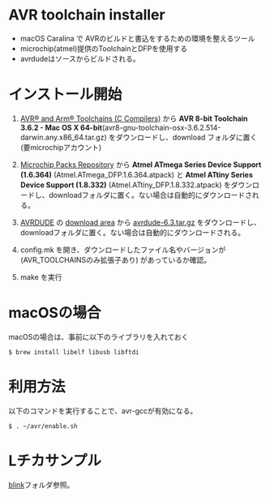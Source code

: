 # AVR toolchain installer

* macOS Caralina で AVRのビルドと書込をするための環境を整えるツール
* microchip(atmel)提供のToolchainとDFPを使用する
* avrdudeはソースからビルドされる。

# インストール開始

1. [AVR® and Arm® Toolchains (C Compilers)](https://www.microchip.com/en-us/development-tools-tools-and-software/gcc-compilers-avr-and-arm) から **AVR 8-bit Toolchain 3.6.2 - Mac OS X 64-bit**(avr8-gnu-toolchain-osx-3.6.2.514-darwin.any.x86_64.tar.gz) をダウンロードし、download フォルダに置く(要microchipアカウント)

2. [Microchip Packs Repository](http://packs.download.atmel.com) から **Atmel ATmega Series Device Support (1.6.364)** (Atmel.ATmega_DFP.1.6.364.atpack) と **Atmel ATtiny Series Device Support (1.8.332)** (Atmel.ATtiny_DFP.1.8.332.atpack) をダウンロードし、downloadフォルダに置く。ない場合は自動的にダウンロードされる。

3. [AVRDUDE](https://www.nongnu.org/avrdude/) の [download area](http://download.savannah.gnu.org/releases/avrdude/) から [avrdude-6.3.tar.gz](http://download.savannah.gnu.org/releases/avrdude/avrdude-6.3.tar.gz) をダウンロードし、downloadフォルダに置く。ない場合は自動的にダウンロードされる。

4. config.mk を開き、ダウンロードしたファイル名やバージョンが(AVR_TOOLCHAINSのみ拡張子あり) があっているか確認。

5. make を実行

# macOSの場合

macOSの場合は、事前に以下のライブラリを入れておく

	$ brew install libelf libusb libftdi

# 利用方法

以下のコマンドを実行することで、avr-gccが有効になる。

	$ . ~/avr/enable.sh

# Lチカサンプル

[blink](./blink)フォルダ参照。
